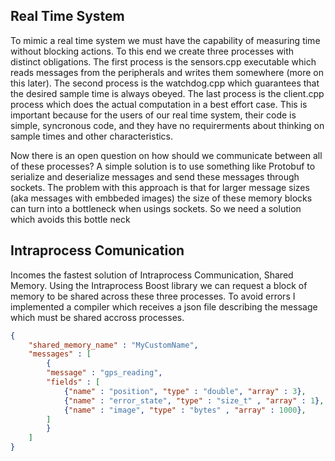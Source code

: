 ## Real Time System

To mimic a real time system we must have the capability of measuring time without blocking actions. To this end we
create three processes with distinct obligations. The first process is the sensors.cpp executable which reads messages from 
the peripherals and writes them somewhere (more on this later). The second process is the watchdog.cpp which guarantees 
that the desired sample time is always obeyed. The last process is the client.cpp process which does the actual computation 
in a best effort case. This is important because for the users of our real time system, their code is simple, syncronous code, 
and they have no requirerments about thinking on sample times and other characteristics. 

Now there is an open question on how should we communicate between all of these processes? A simple solution is to use 
something like Protobuf to serialize and deserialize messages and send these messages through sockets. The problem with
this approach is that for larger message sizes (aka messages with embbeded images) the size of these memory blocks can 
turn into a bottleneck when usings sockets. So we need a solution which avoids this bottle neck

## Intraprocess Comunication

Incomes the fastest solution of Intraprocess Communication, Shared Memory. Using the Intraprocess Boost library we can request 
a block of memory to be shared across these three processes. To avoid errors I implemented a compiler which receives a json 
file describing the message which must be shared accross processes.

```json
{
    "shared_memory_name" : "MyCustomName",
    "messages" : [
        {
        "message" : "gps_reading",
        "fields" : [
            {"name" : "position", "type" : "double", "array" : 3},
            {"name" : "error_state", "type" : "size_t" , "array" : 1},
            {"name" : "image", "type" : "bytes" , "array" : 1000},
        ]
        }
    ]
}
```
